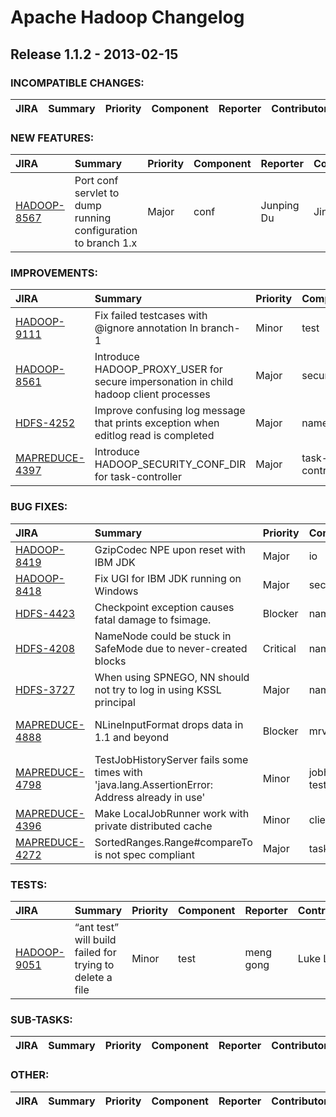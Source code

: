 # Apache Hadoop Changelog

## Release 1.1.2 - 2013-02-15

### INCOMPATIBLE CHANGES:

| JIRA | Summary | Priority | Component | Reporter | Contributor |
|:---- |:---- | :--- |:---- |:---- |:---- |


### NEW FEATURES:

| JIRA | Summary | Priority | Component | Reporter | Contributor |
|:---- |:---- | :--- |:---- |:---- |:---- |
| [HADOOP-8567](https://issues.apache.org/jira/browse/HADOOP-8567) | Port conf servlet to dump running configuration  to branch 1.x |  Major | conf | Junping Du | Jing Zhao |


### IMPROVEMENTS:

| JIRA | Summary | Priority | Component | Reporter | Contributor |
|:---- |:---- | :--- |:---- |:---- |:---- |
| [HADOOP-9111](https://issues.apache.org/jira/browse/HADOOP-9111) | Fix failed testcases with @ignore annotation In branch-1 |  Minor | test | Jing Zhao | Jing Zhao |
| [HADOOP-8561](https://issues.apache.org/jira/browse/HADOOP-8561) | Introduce HADOOP\_PROXY\_USER for secure impersonation in child hadoop client processes |  Major | security | Luke Lu | Yu Gao |
| [HDFS-4252](https://issues.apache.org/jira/browse/HDFS-4252) | Improve confusing log message that prints exception when editlog read is completed |  Major | namenode | Suresh Srinivas | Jing Zhao |
| [MAPREDUCE-4397](https://issues.apache.org/jira/browse/MAPREDUCE-4397) | Introduce HADOOP\_SECURITY\_CONF\_DIR for task-controller |  Major | task-controller | Luke Lu | Yu Gao |


### BUG FIXES:

| JIRA | Summary | Priority | Component | Reporter | Contributor |
|:---- |:---- | :--- |:---- |:---- |:---- |
| [HADOOP-8419](https://issues.apache.org/jira/browse/HADOOP-8419) | GzipCodec NPE upon reset with IBM JDK |  Major | io | Luke Lu | Yu Li |
| [HADOOP-8418](https://issues.apache.org/jira/browse/HADOOP-8418) | Fix UGI for IBM JDK running on Windows |  Major | security | Luke Lu | Yu Gao |
| [HDFS-4423](https://issues.apache.org/jira/browse/HDFS-4423) | Checkpoint exception causes fatal damage to fsimage. |  Blocker | namenode | ChenFolin | Chris Nauroth |
| [HDFS-4208](https://issues.apache.org/jira/browse/HDFS-4208) | NameNode could be stuck in SafeMode due to never-created blocks |  Critical | namenode | Brandon Li | Brandon Li |
| [HDFS-3727](https://issues.apache.org/jira/browse/HDFS-3727) | When using SPNEGO, NN should not try to log in using KSSL principal |  Major | namenode | Aaron T. Myers | Aaron T. Myers |
| [MAPREDUCE-4888](https://issues.apache.org/jira/browse/MAPREDUCE-4888) | NLineInputFormat drops data in 1.1 and beyond |  Blocker | mrv1 | Robert Joseph Evans | Vinod Kumar Vavilapalli |
| [MAPREDUCE-4798](https://issues.apache.org/jira/browse/MAPREDUCE-4798) | TestJobHistoryServer fails some times with 'java.lang.AssertionError: Address already in use' |  Minor | jobhistoryserver, test | sam liu | sam liu |
| [MAPREDUCE-4396](https://issues.apache.org/jira/browse/MAPREDUCE-4396) | Make LocalJobRunner work with private distributed cache |  Minor | client | Luke Lu | Yu Gao |
| [MAPREDUCE-4272](https://issues.apache.org/jira/browse/MAPREDUCE-4272) | SortedRanges.Range#compareTo is not spec compliant |  Major | task | Luke Lu | Yu Gao |


### TESTS:

| JIRA | Summary | Priority | Component | Reporter | Contributor |
|:---- |:---- | :--- |:---- |:---- |:---- |
| [HADOOP-9051](https://issues.apache.org/jira/browse/HADOOP-9051) | “ant test” will build failed for  trying to delete a file |  Minor | test | meng gong | Luke Lu |


### SUB-TASKS:

| JIRA | Summary | Priority | Component | Reporter | Contributor |
|:---- |:---- | :--- |:---- |:---- |:---- |


### OTHER:

| JIRA | Summary | Priority | Component | Reporter | Contributor |
|:---- |:---- | :--- |:---- |:---- |:---- |


